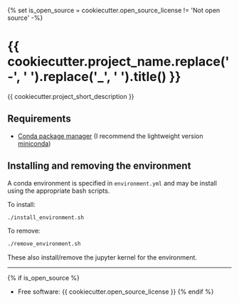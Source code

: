 {% set is_open_source = cookiecutter.open_source_license != 'Not open source' -%}
# {{ cookiecutter.project_name.replace('-', ' ').replace('_', ' ').title() }}

{{ cookiecutter.project_short_description }}

## Requirements

* [Conda package manager](https://conda.io/en/latest/) (I recommend the lightweight version [miniconda](https://docs.conda.io/en/latest/miniconda.html))

## Installing and removing the environment

A conda environment is specified in `environment.yml` and may be install using the appropriate bash scripts. 

To install:

```bash
./install_environment.sh
```

To remove:

```bash
./remove_environment.sh
```

These also install/remove the jupyter kernel for the environment.



---
{% if is_open_source %}
* Free software: {{ cookiecutter.open_source_license }}
{% endif %}